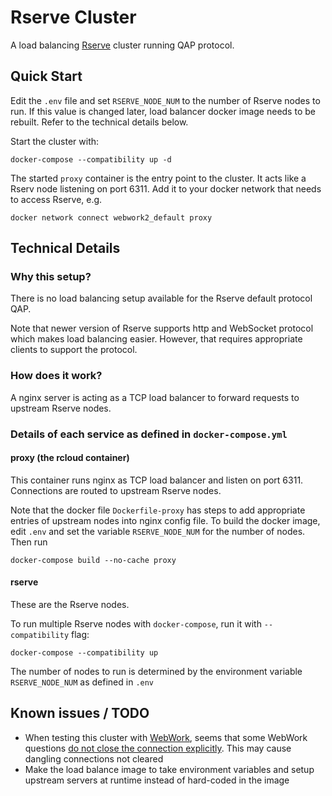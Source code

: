 # Rserve Cluster

A load balancing [Rserve](https://www.rforge.net/Rserve/) cluster running QAP protocol.

## Quick Start
Edit the `.env` file and set `RSERVE_NODE_NUM` to the number of Rserve nodes to run.  If this value is changed later, load balancer docker image needs to be rebuilt.  Refer to the technical details below.

Start the cluster with: 
```
docker-compose --compatibility up -d
```

The started `proxy` container is the entry point to the cluster. It acts like a Rserv node listening on port 6311.  Add it to your docker network that needs to access Rserve, e.g.
 ```
 docker network connect webwork2_default proxy
 ```


## Technical Details
### Why this setup?

There is no load balancing setup available for the Rserve default protocol QAP.

Note that newer version of Rserve supports http and WebSocket protocol which makes load balancing easier.  However, that requires appropriate clients to support the protocol. 

### How does it work?
A nginx server is acting as a TCP load balancer to forward requests to upstream Rserve nodes.

### Details of each service as defined in `docker-compose.yml`

#### proxy (the rcloud container)
This container runs nginx as TCP load balancer and listen on port 6311.  Connections are routed to upstream Rserve nodes.

Note that the docker file `Dockerfile-proxy` has steps to add appropriate entries of upstream nodes into nginx config file. To build the docker image, edit `.env` and set the variable `RSERVE_NODE_NUM` for the number of nodes.  Then run
```
docker-compose build --no-cache proxy
```
#### rserve
These are the Rserve nodes.

To run multiple Rserve nodes with `docker-compose`, run it with `--compatibility` flag:
```
docker-compose --compatibility up
```
The number of nodes to run is determined by the environment variable `RSERVE_NODE_NUM` as defined in `.env`

## Known issues / TODO
- When testing this cluster with [WebWork](https://webwork.maa.org/), seems that some WebWork questions [do not close the connection explicitly](https://github.com/ubc/webwork-open-problem-library/blob/4a70698b65db0d3de862c9eda68a49c23da5e39d/OpenProblemLibrary/macros/UBC/RserveClient.pl#L135-L144).  This may cause dangling connections not cleared
- Make the load balance image to take environment variables and setup upstream servers at runtime instead of hard-coded in the image
